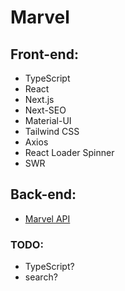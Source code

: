 # Marvel

## Front-end:

- TypeScript
- React
- Next.js
- Next-SEO
- Material-UI
- Tailwind CSS
- Axios
- React Loader Spinner
- SWR

## Back-end:

- [Marvel API](https://developer.marvel.com)

### TODO:

- TypeScript?
- search?
